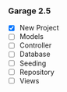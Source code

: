 ﻿### Garage 2.5
- [X] New Project
- [ ] Models
- [ ] Controller
- [ ] Database
- [ ] Seeding
- [ ] Repository
- [ ] Views